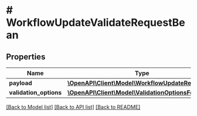 # # WorkflowUpdateValidateRequestBean

## Properties

Name | Type | Description | Notes
------------ | ------------- | ------------- | -------------
**payload** | [**\OpenAPI\Client\Model\WorkflowUpdateRequest**](WorkflowUpdateRequest.md) |  |
**validation_options** | [**\OpenAPI\Client\Model\ValidationOptionsForUpdate**](ValidationOptionsForUpdate.md) |  | [optional]

[[Back to Model list]](../../README.md#models) [[Back to API list]](../../README.md#endpoints) [[Back to README]](../../README.md)
